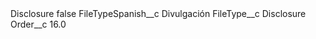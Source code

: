 <?xml version="1.0" encoding="UTF-8"?>
<CustomMetadata xmlns="http://soap.sforce.com/2006/04/metadata" xmlns:xsi="http://www.w3.org/2001/XMLSchema-instance" xmlns:xsd="http://www.w3.org/2001/XMLSchema">
    <label>Disclosure</label>
    <protected>false</protected>
    <values>
        <field>FileTypeSpanish__c</field>
        <value xsi:type="xsd:string">Divulgación</value>
    </values>
    <values>
        <field>FileType__c</field>
        <value xsi:type="xsd:string">Disclosure</value>
    </values>
    <values>
        <field>Order__c</field>
        <value xsi:type="xsd:double">16.0</value>
    </values>
</CustomMetadata>
